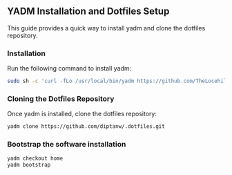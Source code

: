 ## YADM Installation and Dotfiles Setup

This guide provides a quick way to install yadm and clone the dotfiles repository.

### Installation

Run the following command to install yadm:

```bash
sudo sh -c 'curl -fLo /usr/local/bin/yadm https://github.com/TheLocehiliosan/yadm/raw/master/yadm && chmod a+x /usr/local/bin/yadm'
```

### Cloning the Dotfiles Repository

Once yadm is installed, clone the dotfiles repository:

```bash
yadm clone https://github.com/diptanw/.dotfiles.git
```

### Bootstrap the software installation

```bash
yadm checkout home
yadm bootstrap
```




